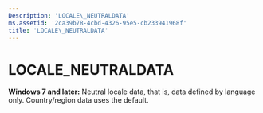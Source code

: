 ```yaml
---
Description: 'LOCALE\_NEUTRALDATA'
ms.assetid: '2ca39b78-4cbd-4326-95e5-cb233941968f'
title: 'LOCALE\_NEUTRALDATA'
---
```


# LOCALE\_NEUTRALDATA

**Windows 7 and later:** Neutral locale data, that is, data defined by language only. Country/region data uses the default.

 

 



